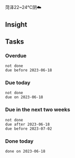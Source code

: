 菏泽22~24℃阴☁️
## Insight





## Tasks
### Overdue
```tasks
not done
due before 2023-06-18
```

### Due today
```tasks
not done
due on 2023-06-18
```

### Due in the next two weeks
```tasks
not done
due after 2023-06-18
due before 2023-07-02
```

### Done today
```tasks
done on 2023-06-18
```
